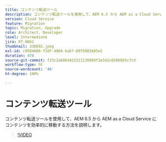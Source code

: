 ```yaml
---
title: コンテンツ転送ツール
description: コンテンツ転送ツールを使用して、AEM 6.5 から AEM as a Cloud Service にコンテンツを効率的に移動する方法を説明します。
version: Cloud Service
feature: Migration
topic: Migration, Upgrade
role: Architect, Developer
level: Intermediate
jira: KT-8661
thumbnail: 336692.jpeg
exl-id: c9504888-f3df-4004-bab7-89f5903685e2
duration: 478
source-git-commit: f23c2ab86d42531113690df2e342c65060b5c7cd
workflow-type: ht
source-wordcount: '46'
ht-degree: 100%

---
```


# コンテンツ転送ツール

コンテンツ転送ツールを使用して、AEM 6.5 から AEM as a Cloud Service にコンテンツを効率的に移動する方法を説明します。

>[!VIDEO](https://video.tv.adobe.com/v/336692?quality=12&learn=on)
